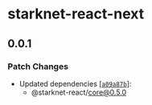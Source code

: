 # starknet-react-next

## 0.0.1

### Patch Changes

- Updated dependencies [[`a09a87b`](https://github.com/auclantis/starknet-react/commit/a09a87b87e1afddb23a766a5990903c599b5e603)]:
  - @starknet-react/core@0.5.0
